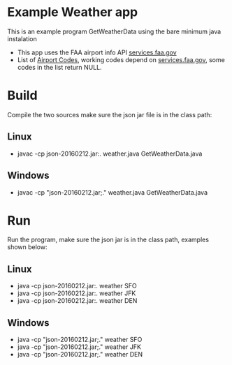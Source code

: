 # Example Weather app

This is an example program GetWeatherData using the bare minimum java instalation
* This app uses the FAA airport info API [services.faa.gov](http://services.faa.gov/docs/services/airport/)
* List of [Airport Codes](http://www.airportcodes.org/), working codes depend on [services.faa.gov](http://services.faa.gov/docs/services/airport/), some codes in the list return NULL.



# Build

Compile the two sources make sure the json jar file is in the class path:

## Linux

* javac -cp json-20160212.jar:. weather.java GetWeatherData.java

## Windows

* javac -cp "json-20160212.jar;." weather.java GetWeatherData.java

# Run

Run the program, make sure the json jar is in the class path, examples shown below:

## Linux

* java -cp json-20160212.jar:. weather SFO
* java -cp json-20160212.jar:. weather JFK
* java -cp json-20160212.jar:. weather DEN


## Windows

* java -cp "json-20160212.jar;." weather SFO
* java -cp "json-20160212.jar;." weather JFK
* java -cp "json-20160212.jar;." weather DEN


